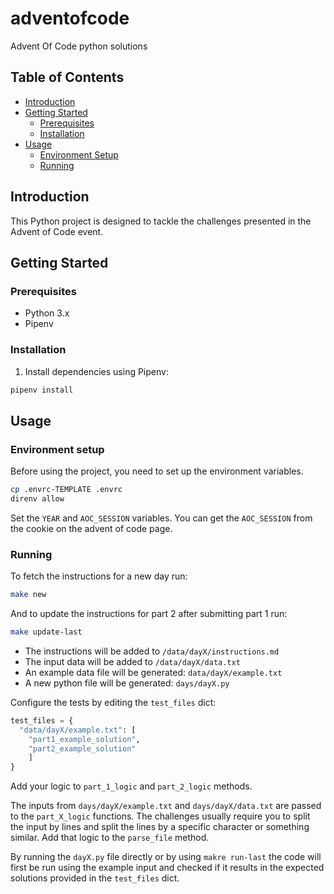 # adventofcode
Advent Of Code python solutions

## Table of Contents
- [Introduction](#introduction)
- [Getting Started](#getting-started)
  - [Prerequisites](#prerequisites)
  - [Installation](#installation)
- [Usage](#usage)
  - [Environment Setup](#environment-setup)
  - [Running](#running)

## Introduction
This Python project is designed to tackle the challenges presented in the Advent of Code event.

## Getting Started

### Prerequisites
- Python 3.x
- Pipenv

### Installation
1. Install dependencies using Pipenv:
```bash
pipenv install
```

## Usage

### Environment setup
Before using the project, you need to set up the environment variables.

````bash
cp .envrc-TEMPLATE .envrc
direnv allow
````

Set the `YEAR` and `AOC_SESSION` variables.
You can get the `AOC_SESSION` from the cookie on the advent of code page.

### Running

To fetch the instructions for a new day run:
```bash
make new
```

And to update the instructions for part 2 after submitting part 1 run:
```bash
make update-last
```

- The instructions will be added to `/data/dayX/instructions.md`
- The input data will be added to `/data/dayX/data.txt`
- An example data file will be generated: `data/dayX/example.txt`
- A new python file will be generated: `days/dayX.py`

Configure the tests by editing the `test_files` dict:
```python
test_files = {
  "data/dayX/example.txt": [
    "part1_example_solution", 
    "part2_example_solution"
    ]
}
```

Add your logic to `part_1_logic` and `part_2_logic` methods.

The inputs from `days/dayX/example.txt` and `days/dayX/data.txt` are passed to the `part_X_logic` functions.
The challenges usually require you to split the input by lines and split the lines by a specific character or something similar.
Add that logic to the `parse_file` method.

By running the `dayX.py` file directly or by using `makre run-last` the code will first be run using the example 
input and checked if it results in the expected solutions provided in the `test_files` dict.

